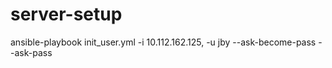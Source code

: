 # server-setup

ansible-playbook init_user.yml -i 10.112.162.125, -u jby --ask-become-pass --ask-pass